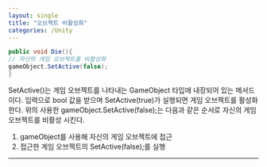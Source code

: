 ```yaml
---
layout: single
title: "오브젝트 비활성화"
categories: /Unity
---
```


```C#
public void Die(){
// 자신의 게임 오브젝트를 비활성화
gameObject.SetActive(false);
}
```
SetActive()는 게임 오브젝트를 나타내는 GameObject 타입에 내장되어 있는 메서드이다.
입력으로 bool 값을 받으며 SetActive(true)가 실행되면 게임 오브젝트를 활성화한다.
위의 사용한 gameObject.SetActive(false);는 다음과 같은 순서로 자신의 게임 오브젝트를 비활성 시킨다.
1. gameObject를 사용해 자신의 게임 오브젝트에 접근
2. 접근한 게임 오브젝트의 SetActive(false);를 실행
***
